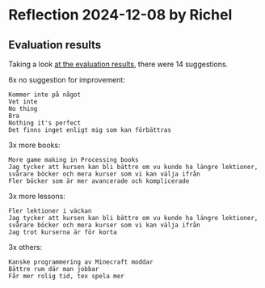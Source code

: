 # Reflection 2024-12-08 by Richel

## Evaluation results

Taking a look [at the evaluation results](../../data/utvaerderingar/20241207/README.md),
there were 14 suggestions.

6x no suggestion for improvement:

```text
Kommer inte på något
Vet inte
No thing
Bra
Nothing it's perfect
Det finns inget enligt mig som kan förbättras
```

3x more books:

```text
More game making in Processing books
Jag tycker att kursen kan bli bättre om vu kunde ha längre lektioner, svårare böcker och mera kurser som vi kan välja ifrån
Fler böcker som är mer avancerade och komplicerade
```

3x more lessons:

```text
Fler lektioner i väckan
Jag tycker att kursen kan bli bättre om vu kunde ha längre lektioner, svårare böcker och mera kurser som vi kan välja ifrån
Jag trot kurserna är för korta
```

3x others:

```text
Kanske programmering av Minecraft moddar
Bättre rum där man jobbar
Får mer rolig tid, tex spela mer
```
